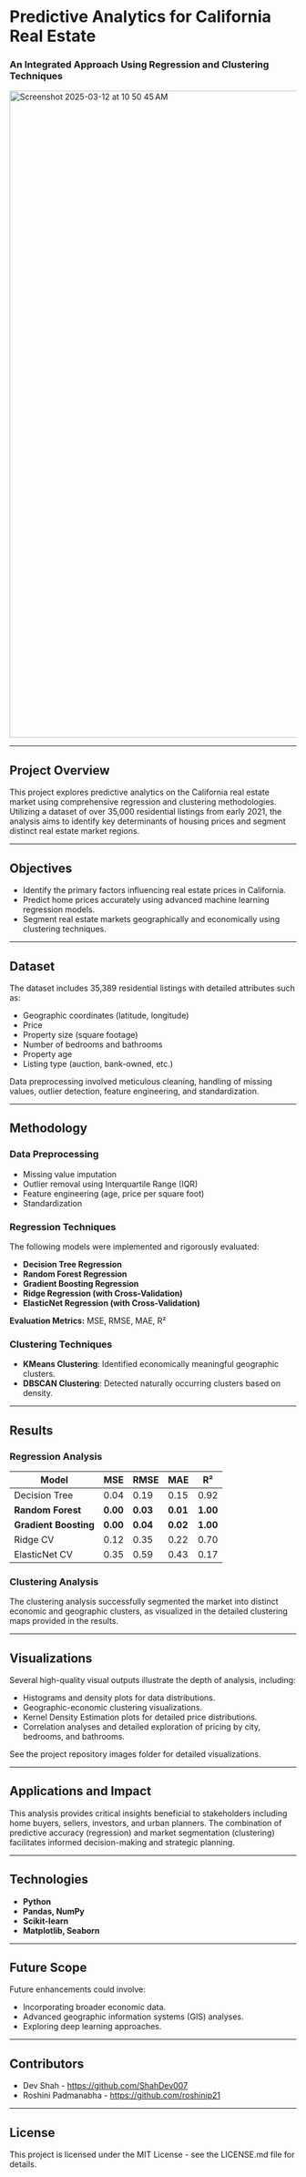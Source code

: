 # Predictive Analytics for California Real Estate

### An Integrated Approach Using Regression and Clustering Techniques

<img width="1136" alt="Screenshot 2025-03-12 at 10 50 45 AM" src="" />

---

## Project Overview

This project explores predictive analytics on the California real estate market using comprehensive regression and clustering methodologies. Utilizing a dataset of over 35,000 residential listings from early 2021, the analysis aims to identify key determinants of housing prices and segment distinct real estate market regions.

---

## Objectives

* Identify the primary factors influencing real estate prices in California.
* Predict home prices accurately using advanced machine learning regression models.
* Segment real estate markets geographically and economically using clustering techniques.

---

## Dataset

The dataset includes 35,389 residential listings with detailed attributes such as:

* Geographic coordinates (latitude, longitude)
* Price
* Property size (square footage)
* Number of bedrooms and bathrooms
* Property age
* Listing type (auction, bank-owned, etc.)

Data preprocessing involved meticulous cleaning, handling of missing values, outlier detection, feature engineering, and standardization.

---

## Methodology

### Data Preprocessing

* Missing value imputation
* Outlier removal using Interquartile Range (IQR)
* Feature engineering (age, price per square foot)
* Standardization

### Regression Techniques

The following models were implemented and rigorously evaluated:

* **Decision Tree Regression**
* **Random Forest Regression**
* **Gradient Boosting Regression**
* **Ridge Regression (with Cross-Validation)**
* **ElasticNet Regression (with Cross-Validation)**

**Evaluation Metrics:** MSE, RMSE, MAE, R²

### Clustering Techniques

* **KMeans Clustering**: Identified economically meaningful geographic clusters.
* **DBSCAN Clustering**: Detected naturally occurring clusters based on density.

---

## Results

### Regression Analysis

| Model                 | MSE      | RMSE     | MAE      | R²       |
| --------------------- | -------- | -------- | -------- | -------- |
| Decision Tree         | 0.04     | 0.19     | 0.15     | 0.92     |
| **Random Forest**     | **0.00** | **0.03** | **0.01** | **1.00** |
| **Gradient Boosting** | **0.00** | **0.04** | **0.02** | **1.00** |
| Ridge CV              | 0.12     | 0.35     | 0.22     | 0.70     |
| ElasticNet CV         | 0.35     | 0.59     | 0.43     | 0.17     |

### Clustering Analysis

The clustering analysis successfully segmented the market into distinct economic and geographic clusters, as visualized in the detailed clustering maps provided in the results.

---

## Visualizations

Several high-quality visual outputs illustrate the depth of analysis, including:

* Histograms and density plots for data distributions.
* Geographic-economic clustering visualizations.
* Kernel Density Estimation plots for detailed price distributions.
* Correlation analyses and detailed exploration of pricing by city, bedrooms, and bathrooms.

See the project repository images folder for detailed visualizations.

---

## Applications and Impact

This analysis provides critical insights beneficial to stakeholders including home buyers, sellers, investors, and urban planners. The combination of predictive accuracy (regression) and market segmentation (clustering) facilitates informed decision-making and strategic planning.

---

## Technologies

* **Python**
* **Pandas, NumPy**
* **Scikit-learn**
* **Matplotlib, Seaborn**

---

## Future Scope

Future enhancements could involve:

* Incorporating broader economic data.
* Advanced geographic information systems (GIS) analyses.
* Exploring deep learning approaches.

---

## Contributors

* Dev Shah - https://github.com/ShahDev007
* Roshini Padmanabha - https://github.com/roshinip21

---

## License

This project is licensed under the MIT License - see the LICENSE.md file for details.
